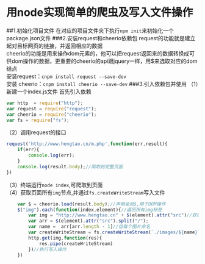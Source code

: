 # 用node实现简单的爬虫及写入文件操作
##1.初始化项目文件
在对应的项目文件夹下执行```npm init```来初始化一个package.json文件
###2.安装request和cheerio依赖包
request的功能就是建立起对目标网页的链接，并返回相应的数据<br>
cheerio的功能是用来操作dom元素的，他可以把request返回来的数据转换成可供dom操作的数据，更重要的cheerio的api跟jquery一样，用$来选取对应的dom结点<br>
安装request：```cnpm install request --save-dev```<br>
安装 cheerio：```cnpm install cheerio --save-dev```
###3.引入依赖包并使用
（1）新建一个index.js文件
首先引入依赖
```js
var http  = require("http");
var request = require("request");
var cheerio = require("cheerio");
var fs = require("fs");
```
（2）调用request的接口
```js
request('http://www.hengtao.cn/m.php',function(err,result){
    if(err){
        console.log(err);
    }
    console.log(result.body);//爬取到完整页面
})
```
（3）终端运行```node index```,可爬取到页面<br>
（4）获取页面所有```img```节点,并通过```fs.createWriteStream```写入文件
```js
	var $ = cheerio.load(result.body);//声明全局$,用于DOM操作
    $("img").each(function(index,element){//遍历所有img标签
    	var img = "http://www.hengtao.cn" + $(element).attr("src")//获取页面所有图片的完整地址
    	var arr = $(element).attr("src").split("/");
    	var name =  arr[arr.length - 1]//给每个图片命名
    	var createWriteStream = fs.createWriteStream(`./images/${name}`)//将图片写入images文件夹
		http.get(img,function(res){
			res.pipe(createWriteStream)
		})//执行写入操作		
    })
```
